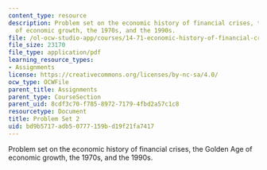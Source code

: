 ```yaml
---
content_type: resource
description: Problem set on the economic history of financial crises, the Golden Age
  of economic growth, the 1970s, and the 1990s.
file: /ol-ocw-studio-app/courses/14-71-economic-history-of-financial-crises-fall-2009/bd9b5717adb50777159bd19f21fa7417_MIT14_71F09_pset2.pdf
file_size: 23170
file_type: application/pdf
learning_resource_types:
- Assignments
license: https://creativecommons.org/licenses/by-nc-sa/4.0/
ocw_type: OCWFile
parent_title: Assignments
parent_type: CourseSection
parent_uid: 8cdf3c70-f785-8972-7179-4fbd2a57c1c8
resourcetype: Document
title: Problem Set 2
uid: bd9b5717-adb5-0777-159b-d19f21fa7417
---
```

Problem set on the economic history of financial crises, the Golden Age of economic growth, the 1970s, and the 1990s.